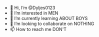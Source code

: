- 👋 Hi, I’m @Dyljes0123
- 👀 I’m interested in MEN
- 🌱 I’m currently learning ABOUT BOYS
- 💞️ I’m looking to collaborate on NOTHING
- 📫 How to reach me DON'T

<!---
Dyljes0123/Dyljes0123 is a ✨ special ✨ repository because its `README.md` (this file) appears on your GitHub profile.
You can click the Preview link to take a look at your changes.
--->
